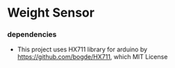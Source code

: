 # Weight Sensor




### dependencies
  - This project uses HX711 library for arduino by https://github.com/bogde/HX711, which MIT License
  
